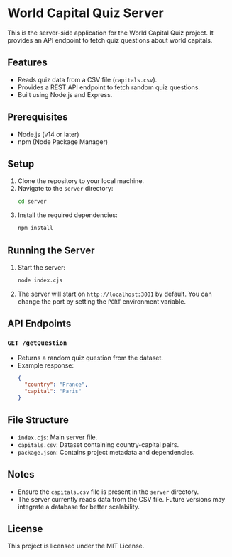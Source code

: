# World Capital Quiz Server

This is the server-side application for the World Capital Quiz project. It provides an API endpoint to fetch quiz questions about world capitals.

## Features
- Reads quiz data from a CSV file (`capitals.csv`).
- Provides a REST API endpoint to fetch random quiz questions.
- Built using Node.js and Express.

## Prerequisites
- Node.js (v14 or later)
- npm (Node Package Manager)

## Setup
1. Clone the repository to your local machine.
2. Navigate to the `server` directory:
   ```bash
   cd server
   ```
3. Install the required dependencies:
   ```bash
   npm install
   ```

## Running the Server
1. Start the server:
   ```bash
   node index.cjs
   ```
2. The server will start on `http://localhost:3001` by default. You can change the port by setting the `PORT` environment variable.

## API Endpoints
### `GET /getQuestion`
- Returns a random quiz question from the dataset.
- Example response:
  ```json
  {
    "country": "France",
    "capital": "Paris"
  }
  ```

## File Structure
- `index.cjs`: Main server file.
- `capitals.csv`: Dataset containing country-capital pairs.
- `package.json`: Contains project metadata and dependencies.

## Notes
- Ensure the `capitals.csv` file is present in the `server` directory.
- The server currently reads data from the CSV file. Future versions may integrate a database for better scalability.

## License
This project is licensed under the MIT License.